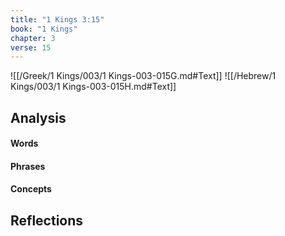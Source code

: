 ```yaml
---
title: "1 Kings 3:15"
book: "1 Kings"
chapter: 3
verse: 15
---
```

![[/Greek/1 Kings/003/1 Kings-003-015G.md#Text]]
![[/Hebrew/1 Kings/003/1 Kings-003-015H.md#Text]]

## Analysis

#### Words

#### Phrases

#### Concepts

## Reflections
